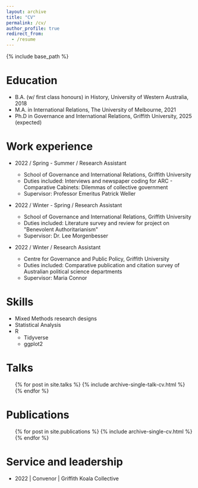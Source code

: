 ```yaml
---
layout: archive
title: "CV"
permalink: /cv/
author_profile: true
redirect_from:
  - /resume
---
```


{% include base_path %}

Education
======
* B.A. (w/ first class honours) in History, University of Western Australia, 2018
* M.A. in International Relations, The University of Melbourne, 2021
* Ph.D in Governance and International Relations, Griffith University, 2025 (expected)

Work experience
======
* 2022 / Spring - Summer / Research Assistant
  * School of Governance and International Relations, Griffith University
  * Duties included: Interviews and newspaper coding for ARC - Comparative Cabinets: Dilemmas of collective government
  * Supervisor: Professor Emeritus Patrick Weller  

  
* 2022 / Winter - Spring / Research Assistant
  * School of Governance and International Relations, Griffith University
  * Duties included: Literature survey and review for project on "Benevolent Authoritarianism" 
  * Supervisor: Dr. Lee Morgenbesser  
   
 
* 2022 / Winter / Research Assistant
  * Centre for Governance and Public Policy, Griffith University
  * Duties included: Comparative publication and citation survey of Australian political science departments
  * Supervisor: Maria Connor  
  
  
Skills
======
* Mixed Methods research designs
* Statistical Analysis
* R
  * Tidyverse
  * ggplot2

Talks
======
  <ul>{% for post in site.talks %}
    {% include archive-single-talk-cv.html %}
  {% endfor %}</ul>

Publications
======
  <ul>{% for post in site.publications %}
    {% include archive-single-cv.html %}
  {% endfor %}</ul>
   
 
Service and leadership
======
* 2022 | Convenor | Griffith Koala Collective
